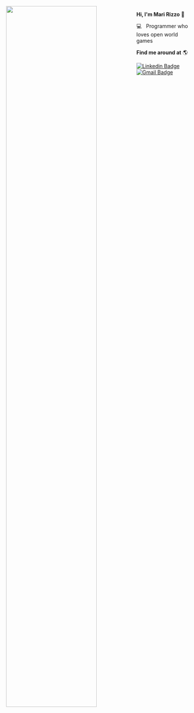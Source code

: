 <img align="left" src="https://user-images.githubusercontent.com/69127182/123482257-537a2500-d5db-11eb-86f4-2a1ac13403c2.gif" width="70%" height="70%" />

**Hi, I'm Mari Rizzo** 👋 

💻  &nbsp; Programmer who loves open world games

**Find me around at** 🌎

[![Linkedin Badge](https://img.shields.io/badge/-MariRizzo-blue?style=flat-square&logo=Linkedin&logoColor=white&link=https://www.linkedin.com/in/mariana-rizzo-3035b529/)](https://www.linkedin.com/in/mariana-rizzo-3035b529/) 
[![Gmail Badge](https://img.shields.io/badge/-morallesrizzo@gmail.com-c14438?style=flat-square&logo=Gmail&logoColor=white&link=mailto:morallesrizzo@gmail.com)](mailto:morallesrizzo@gmail.com)
